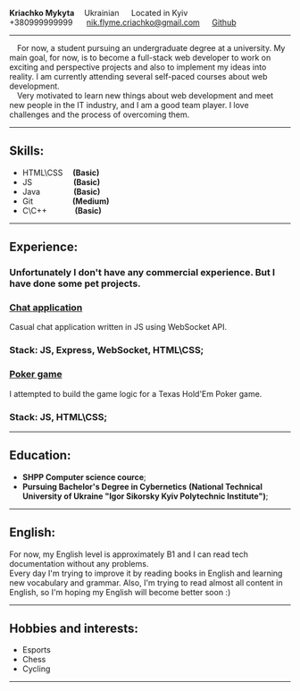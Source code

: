 **Kriachko Mykyta**&emsp; Ukrainian &emsp; Located in Kyiv  
+380999999999   &emsp;&ensp;nik.flyme.criachko@gmail.com  &emsp; [Github](https://github.com/n3ki401d)

---

&emsp;For now, a student pursuing an undergraduate degree at a university. My main goal, for now, is to become a full-stack web developer to work on exciting and perspective projects and also to implement my ideas into reality. I am currently attending several self-paced courses about web development.  
&emsp;Very motivated to learn new things about web development and meet new people in the IT industry, and I am a good team player. I love challenges and the process of overcoming them. 

---

## **Skills**:
- HTML\CSS&emsp;&nbsp;**(Basic)**
- JS&emsp;&emsp;&emsp;&emsp;&emsp;&nbsp;**(Basic)**
- Java&emsp;&emsp;&emsp;&emsp;&nbsp;**(Basic)**
- Git&emsp;&emsp;&emsp;&emsp;&ensp;&nbsp;&nbsp;**(Medium)**
- C\C++&emsp;&emsp;&emsp;&nbsp;&nbsp;**(Basic)**

---

## **Experience**:
### Unfortunately I don't have any commercial experience. But I have done some pet projects.

### [**Chat application**](#some_link_to_re)
Casual chat application written in JS using WebSocket API.

### **Stack:** JS, Express, WebSocket, HTML\CSS;

### [**Poker game**](#some_link_to_repo)
I attempted to build the game logic for a Texas Hold'Em Poker game.

### **Stack:** JS, HTML\CSS;

---

## **Education**:

- **SHPP Computer science cource**;  
- **Pursuing Bachelor's Degree in Cybernetics** **(National Technical University of Ukraine "Igor Sikorsky Kyiv Polytechnic Institute")**;

---

## **English**:
For now, my English level is approximately B1 and I can read tech documentation without any problems.   
Every day I'm trying to improve it by reading books in English and learning new vocabulary and grammar. Also, I'm trying to read almost all content in English, so I'm hoping my English will become better soon :)

---

## **Hobbies and interests**:
- Esports
- Chess
- Cycling

---